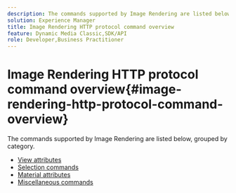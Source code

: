 ```yaml
---
description: The commands supported by Image Rendering are listed below, grouped by category.
solution: Experience Manager
title: Image Rendering HTTP protocol command overview
feature: Dynamic Media Classic,SDK/API
role: Developer,Business Practitioner
---
```


# Image Rendering HTTP protocol command overview{#image-rendering-http-protocol-command-overview}

The commands supported by Image Rendering are listed below, grouped by category.

* [View attributes](r-ir-view-attributes.md)
* [Selection commands](r-ir-selection-commands.md)
* [Material attributes](r-ir-material-attributes.md)
* [Miscellaneous commands](r-ir-miscellaneous-commands.md)

